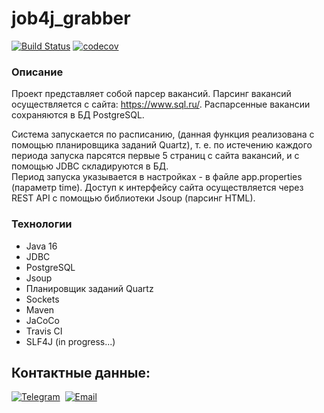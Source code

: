 # job4j_grabber

[![Build Status](https://app.travis-ci.com/BarmaleySPb/job4j_grabber.svg?branch=master)](https://app.travis-ci.com/BarmaleySPb/job4j_grabber)
[![codecov](https://codecov.io/gh/BarmaleySPb/job4j_grabber/branch/master/graph/badge.svg?token=2J6FQFQ290)](https://codecov.io/gh/BarmaleySPb/job4j_grabber)

### Описание
Проект представляет собой парсер вакансий. Парсинг вакансий осуществляется с сайта: https://www.sql.ru/.
Распарсенные вакансии сохраняются в БД PostgreSQL.

Система запускается по расписанию, (данная функция реализована с помощью планировщика заданий Quartz), т. е. по истечению каждого периода запуска парсятся первые 5 страниц с сайта вакансий, и с помощью JDBC складируются в БД.<br>
Период запуска указывается в настройках - в файле app.properties (параметр time).
Доступ к интерфейсу сайта осуществляется через REST API с помощью библиотеки Jsoup (парсинг HTML).

### Технологии
- Java 16
- JDBC
- PostgreSQL
- Jsoup
- Планировщик заданий Quartz
- Sockets
- Maven
- JaCoCo
- Travis CI
- SLF4J (in progress...)

## Контактные данные:
[![Telegram](https://img.shields.io/badge/-telegram-grey?style=flat&logo=telegram&logoColor=white)](https://t.me/Evgeny_Zakharov)&nbsp;
[![Email](https://img.shields.io/badge/@%20email-005FED?style=flat&logo=mail&logoColor=white)](mailto:e.g.zakharov@gmail.com)&nbsp;